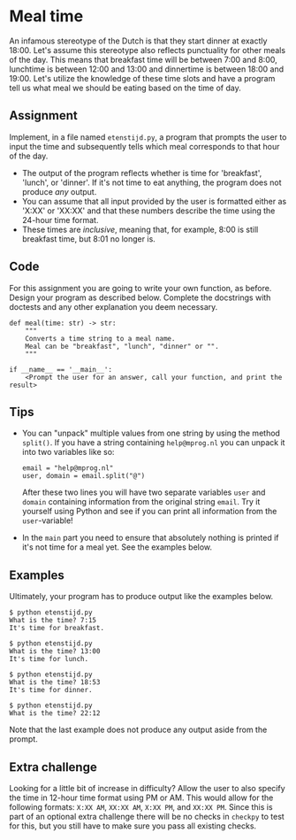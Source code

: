 # Meal time

An infamous stereotype of the Dutch is that they start dinner at exactly 18:00. Let's assume this stereotype also reflects punctuality for other meals of the day. This means that breakfast time will be between 7:00 and 8:00, lunchtime is between 12:00 and 13:00 and dinnertime is between 18:00 and 19:00.
Let's utilize the knowledge of these time slots and have a program tell us what meal we should be eating based on the time of day.

## Assignment

Implement, in a file named `etenstijd.py`, a program that prompts the user to input the time and subsequently tells which meal corresponds to that hour of the day.

* The output of the program reflects whether is time for 'breakfast', 'lunch', or 'dinner'. If it's not time to eat anything, the program does not produce *any* output.
* You can assume that all input provided by the user is formatted either as 'X:XX' or 'XX:XX' and that these numbers describe the time using the 24-hour time format.
* These times are *inclusive*, meaning that, for example, 8:00 is still breakfast time, but 8:01 no longer is.

## Code

For this assignment you are going to write your own function, as before. Design your program as described below. Complete the docstrings with doctests and any other explanation you deem necessary.

    def meal(time: str) -> str:
        """
        Converts a time string to a meal name.
        Meal can be "breakfast", "lunch", "dinner" or "".
        """

    if __name__ == '__main__':
        <Prompt the user for an answer, call your function, and print the result>

## Tips

*   You can "unpack" multiple values from one string by using the method `split()`. If you have a string containing `help@mprog.nl` you can unpack it into two variables like so:

        email = "help@mprog.nl"
        user, domain = email.split("@")

    After these two lines you will have two separate variables `user` and `domain` containing information from the original string `email`. Try it yourself using Python and see if you can print all information from the `user`-variable!

*   In the `main` part you need to ensure that absolutely nothing is printed if it's not time for a meal yet. See the examples below.

## Examples

Ultimately, your program has to produce output like the examples below.

    $ python etenstijd.py
    What is the time? 7:15
    It's time for breakfast.

    $ python etenstijd.py
    What is the time? 13:00
    It's time for lunch.

    $ python etenstijd.py
    What is the time? 18:53
    It's time for dinner.

    $ python etenstijd.py
    What is the time? 22:12

Note that the last example does not produce any output aside from the prompt.

## Extra challenge

Looking for a little bit of increase in difficulty? Allow the user to also specify the time in 12-hour time format using PM or AM. This would allow for the following formats: `X:XX AM`, `XX:XX AM`, `X:XX PM`, and `XX:XX PM`. Since this is part of an optional extra challenge there will be no checks in `checkpy` to test for this, but you still have to make sure you pass all existing checks.
